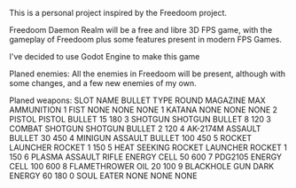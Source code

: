 This is a personal project inspired by the Freedoom project.

Freedoom Daemon Realm will be a free and libre 3D FPS game, with the gameplay of Freedoom plus some features present in
modern FPS Games.

I've decided to use Godot Engine to make this game

Planed enemies:
    All the enemies in Freedoom will be present, although with some changes, and a few new enemies of my own.

Planed weapons:
    SLOT         NAME                              BULLET TYPE           ROUND MAGAZINE              MAX AMMUNITION
       1         FIST                              NONE                  NONE                        NONE
       1         KATANA                            NONE                  NONE                        NONE
       2         PISTOL                            PISTOL BULLET         15                          180
       3         SHOTGUN                           SHOTGUN BULLET        8                           120
       3         COMBAT SHOTGUN                    SHOTGUN BULLET        2                           120
       4         AK-2174M                          ASSAULT BULLET        30                          450
       4         MINIGUN                           ASSAULT BULLET        100                         450
       5         ROCKET LAUNCHER                   ROCKET                1                           150
       5         HEAT SEEKING ROCKET LAUNCHER      ROCKET                1                           150
       6         PLASMA ASSAULT RIFLE              ENERGY CELL           50                          600
       7         PDG2105                           ENERGY CELL           100                         600
       8         FLAMETHROWER                      OIL                   20                          100
       9         BLACKHOLE GUN                     DARK ENERGY           60                          180
       0         SOUL EATER                        NONE                  NONE                        NONE
